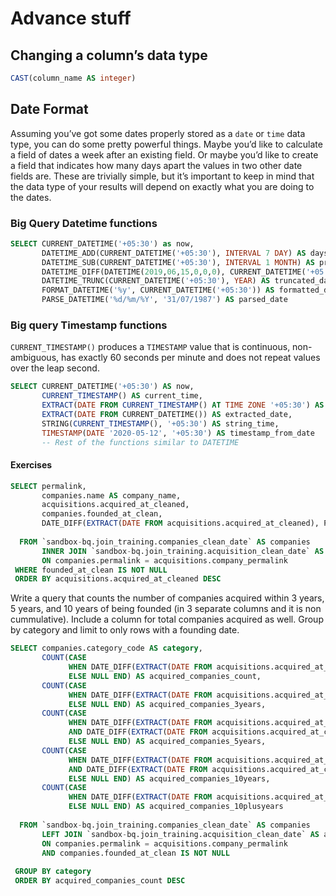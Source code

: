 # Advance stuff

## Changing a column’s data type
```sql
CAST(column_name AS integer)
```

## Date Format
Assuming you’ve got some dates properly stored as a `date` or `time` data type, you can do some pretty powerful things. Maybe you’d like to calculate a field of dates a week after an existing field. Or maybe you’d like to create a field that indicates how many days apart the values in two other date fields are. These are trivially simple, but it’s important to keep in mind that the data type of your results will depend on exactly what you are doing to the dates.

### Big Query Datetime functions

```sql
SELECT CURRENT_DATETIME('+05:30') as now,
       DATETIME_ADD(CURRENT_DATETIME('+05:30'), INTERVAL 7 DAY) AS days_7_from_now,
       DATETIME_SUB(CURRENT_DATETIME('+05:30'), INTERVAL 1 MONTH) AS previous_month,
       DATETIME_DIFF(DATETIME(2019,06,15,0,0,0), CURRENT_DATETIME('+05:30'), DAY) AS no_of_days_remaning,
       DATETIME_TRUNC(CURRENT_DATETIME('+05:30'), YEAR) AS truncated_date,
       FORMAT_DATETIME('%y', CURRENT_DATETIME('+05:30')) AS formatted_date,
       PARSE_DATETIME('%d/%m/%Y', '31/07/1987') AS parsed_date
```

### Big query Timestamp functions

`CURRENT_TIMESTAMP()` produces a `TIMESTAMP` value that is continuous, non-ambiguous, has exactly 60 seconds per minute and does not repeat values over the leap second.

```sql
SELECT CURRENT_DATETIME('+05:30') AS now,
       CURRENT_TIMESTAMP() AS current_time,
       EXTRACT(DATE FROM CURRENT_TIMESTAMP() AT TIME ZONE '+05:30') AS extracted_time,
       EXTRACT(DATE FROM CURRENT_DATETIME()) AS extracted_date,
       STRING(CURRENT_TIMESTAMP(), '+05:30') AS string_time,
       TIMESTAMP(DATE '2020-05-12', '+05:30') AS timestamp_from_date
       -- Rest of the functions similar to DATETIME
```

#### Exercises

```sql
SELECT permalink,
       companies.name AS company_name,
       acquisitions.acquired_at_cleaned,
       companies.founded_at_clean,
       DATE_DIFF(EXTRACT(DATE FROM acquisitions.acquired_at_cleaned), PARSE_DATE('%F', companies.founded_at_clean), YEAR)
       
  FROM `sandbox-bq.join_training.companies_clean_date` AS companies
       INNER JOIN `sandbox-bq.join_training.acquisition_clean_date` AS acquisitions
       ON companies.permalink = acquisitions.company_permalink 
 WHERE founded_at_clean IS NOT NULL
 ORDER BY acquisitions.acquired_at_cleaned DESC
```


Write a query that counts the number of companies acquired within 3 years, 5 years, and 10 years of being founded (in 3 separate columns and it is non cummulative). Include a column for total companies acquired as well. Group by category and limit to only rows with a founding date.

```sql
SELECT companies.category_code AS category,
       COUNT(CASE 
             WHEN DATE_DIFF(EXTRACT(DATE FROM acquisitions.acquired_at_cleaned), PARSE_DATE('%F', companies.founded_at_clean), YEAR) IS NOT NULL THEN 1
             ELSE NULL END) AS acquired_companies_count,
       COUNT(CASE
             WHEN DATE_DIFF(EXTRACT(DATE FROM acquisitions.acquired_at_cleaned), PARSE_DATE('%F', companies.founded_at_clean), YEAR) <= 3 THEN 1
             ELSE NULL END) AS acquired_companies_3years,
       COUNT(CASE
             WHEN DATE_DIFF(EXTRACT(DATE FROM acquisitions.acquired_at_cleaned), PARSE_DATE('%F', companies.founded_at_clean), YEAR) <= 5
             AND DATE_DIFF(EXTRACT(DATE FROM acquisitions.acquired_at_cleaned), PARSE_DATE('%F', companies.founded_at_clean), YEAR) >= 4 THEN 1
             ELSE NULL END) AS acquired_companies_5years,
       COUNT(CASE
             WHEN DATE_DIFF(EXTRACT(DATE FROM acquisitions.acquired_at_cleaned), PARSE_DATE('%F', companies.founded_at_clean), YEAR) <= 10
             AND DATE_DIFF(EXTRACT(DATE FROM acquisitions.acquired_at_cleaned), PARSE_DATE('%F', companies.founded_at_clean), YEAR) >= 6 THEN 1
             ELSE NULL END) AS acquired_companies_10years,
       COUNT(CASE
             WHEN DATE_DIFF(EXTRACT(DATE FROM acquisitions.acquired_at_cleaned), PARSE_DATE('%F', companies.founded_at_clean), YEAR) >= 11 THEN 1
             ELSE NULL END) AS acquired_companies_10plusyears
       
  FROM `sandbox-bq.join_training.companies_clean_date` AS companies
       LEFT JOIN `sandbox-bq.join_training.acquisition_clean_date` AS acquisitions
       ON companies.permalink = acquisitions.company_permalink
       AND companies.founded_at_clean IS NOT NULL
    
 GROUP BY category
 ORDER BY acquired_companies_count DESC 

```
